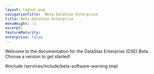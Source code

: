 ```yaml
---
layout: layout.pug
navigationTitle:  Beta DataStax Enterprise
title: Beta DataStax Enterprise
menuWeight: -1
excerpt:
featureMaturity:
enterprise: false
---
```


Welcome to the documentation for the DataStax Enterprise (DSE) Beta. Choose a version to get started!

#include /services/include/beta-software-warning.tmpl
